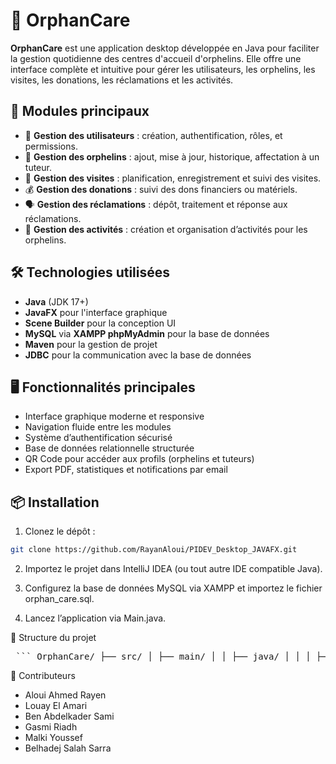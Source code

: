 # 🧒 OrphanCare

**OrphanCare** est une application desktop développée en Java pour faciliter la gestion quotidienne des centres d'accueil d'orphelins. Elle offre une interface complète et intuitive pour gérer les utilisateurs, les orphelins, les visites, les donations, les réclamations et les activités.

## 📌 Modules principaux

- 👤 **Gestion des utilisateurs** : création, authentification, rôles, et permissions.
- 🧒 **Gestion des orphelins** : ajout, mise à jour, historique, affectation à un tuteur.
- 🏥 **Gestion des visites** : planification, enregistrement et suivi des visites.
- 💰 **Gestion des donations** : suivi des dons financiers ou matériels.
- 🗣️ **Gestion des réclamations** : dépôt, traitement et réponse aux réclamations.
- 🎨 **Gestion des activités** : création et organisation d’activités pour les orphelins.

## 🛠️ Technologies utilisées

- **Java** (JDK 17+)
- **JavaFX** pour l'interface graphique
- **Scene Builder** pour la conception UI
- **MySQL** via **XAMPP phpMyAdmin** pour la base de données
- **Maven** pour la gestion de projet
- **JDBC** pour la communication avec la base de données

## 🖥️ Fonctionnalités principales

- Interface graphique moderne et responsive
- Navigation fluide entre les modules
- Système d’authentification sécurisé
- Base de données relationnelle structurée
- QR Code pour accéder aux profils (orphelins et tuteurs)
- Export PDF, statistiques et notifications par email

## 📦 Installation

1. Clonez le dépôt :

```bash
git clone https://github.com/RayanAloui/PIDEV_Desktop_JAVAFX.git
````
2. Importez le projet dans IntelliJ IDEA (ou tout autre IDE compatible Java).

3. Configurez la base de données MySQL via XAMPP et importez le fichier orphan_care.sql.

4. Lancez l’application via Main.java.

📁 Structure du projet

 <pre> ``` OrphanCare/ ├── src/ │ ├── main/ │ │ ├── java/ │ │ │ ├── controllers/ │ │ │ ├── entites/ │ │ │ ├── services/ │ │ │ └── Main.java │ │ ├── resources/ │ │ │ └── view/ │ └── test/ ├── pom.xml └── README.md ``` </pre>

🤝 Contributeurs
- Aloui Ahmed Rayen
- Louay El Amari
- Ben Abdelkader Sami
- Gasmi Riadh
- Malki Youssef
- Belhadej Salah Sarra
